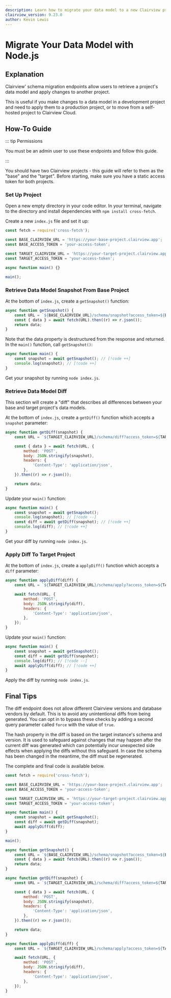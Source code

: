 ```yaml
---
description: Learn how to migrate your data model to a new Clairview project using Node.js.
clairview_version: 9.23.0
author: Kevin Lewis
---
```


# Migrate Your Data Model with Node.js

<GuideMeta />

## Explanation

Clairview' schema migration endpoints allow users to retrieve a project's data model and apply changes to another
project.

This is useful if you make changes to a data model in a development project and need to apply them to a production
project, or to move from a self-hosted project to Clairview Cloud.

## How-To Guide

::: tip Permissions

You must be an admin user to use these endpoints and follow this guide.

:::

You should have two Clairview projects - this guide will refer to them as the "base" and the "target". Before starting,
make sure you have a static access token for both projects.

### Set Up Project

Open a new empty directory in your code editor. In your terminal, navigate to the directory and install dependencies
with `npm install cross-fetch`.

Create a new `index.js` file and set it up:

```js
const fetch = require('cross-fetch');

const BASE_CLAIRVIEW_URL = 'https://your-base-project.clairview.app';
const BASE_ACCESS_TOKEN = 'your-access-token';

const TARGET_CLAIRVIEW_URL = 'https://your-target-project.clairview.app';
const TARGET_ACCESS_TOKEN = 'your-access-token';

async function main() {}

main();
```

### Retrieve Data Model Snapshot From Base Project

At the bottom of `index.js`, create a `getSnapshot()` function:

```js
async function getSnapshot() {
	const URL = `${BASE_CLAIRVIEW_URL}/schema/snapshot?access_token=${BASE_ACCESS_TOKEN}`;
	const { data } = await fetch(URL).then((r) => r.json());
	return data;
}
```

Note that the data property is destructured from the response and returned. In the `main()` function, call
`getSnapshot()`:

```js
async function main() {
	const snapshot = await getSnapshot(); // [!code ++]
	console.log(snapshot); // [!code ++]
}
```

Get your snapshot by running `node index.js`.

### Retrieve Data Model Diff

This section will create a "diff" that describes all differences between your base and target project's data models.

At the bottom of `index.js`, create a `getDiff()` function which accepts a `snapshot` parameter:

```js
async function getDiff(snapshot) {
	const URL = `${TARGET_CLAIRVIEW_URL}/schema/diff?access_token=${TARGET_ACCESS_TOKEN}`;

	const { data } = await fetch(URL, {
		method: 'POST',
		body: JSON.stringify(snapshot),
		headers: {
			'Content-Type': 'application/json',
		},
	}).then((r) => r.json());

	return data;
}
```

Update your `main()` function:

```js
async function main() {
	const snapshot = await getSnapshot();
	console.log(snapshot); // [!code --]
	const diff = await getDiff(snapshot); // [!code ++]
	console.log(diff); // [!code ++]
}
```

Get your diff by running `node index.js`.

### Apply Diff To Target Project

At the bottom of `index.js`, create a `applyDiff()` function which accepts a `diff` parameter:

```js
async function applyDiff(diff) {
	const URL = `${TARGET_CLAIRVIEW_URL}/schema/apply?access_token=${TARGET_ACCESS_TOKEN}`;

	await fetch(URL, {
		method: 'POST',
		body: JSON.stringify(diff),
		headers: {
			'Content-Type': 'application/json',
		},
	});
}
```

Update your `main()` function:

```js
async function main() {
	const snapshot = await getSnapshot();
	const diff = await getDiff(snapshot);
	console.log(diff); // [!code --]
	await applyDiff(diff); // [!code ++]
}
```

Apply the diff by running `node index.js`.

## Final Tips

The diff endpoint does not allow different Clairview versions and database vendors by default. This is to avoid any
unintentional diffs from being generated. You can opt in to bypass these checks by adding a second query parameter
called `force` with the value of `true`.

The hash property in the diff is based on the target instance's schema and version. It is used to safeguard against
changes that may happen after the current diff was generated which can potentially incur unexpected side effects when
applying the diffs without this safeguard. In case the schema has been changed in the meantime, the diff must be
regenerated.

The complete and final code is available below.

```js
const fetch = require('cross-fetch');

const BASE_CLAIRVIEW_URL = 'https://your-base-project.clairview.app';
const BASE_ACCESS_TOKEN = 'your-access-token';

const TARGET_CLAIRVIEW_URL = 'https://your-target-project.clairview.app';
const TARGET_ACCESS_TOKEN = 'your-access-token';

async function main() {
	const snapshot = await getSnapshot();
	const diff = await getDiff(snapshot);
	await applyDiff(diff);
}

main();

async function getSnapshot() {
	const URL = `${BASE_CLAIRVIEW_URL}/schema/snapshot?access_token=${BASE_ACCESS_TOKEN}`;
	const { data } = await fetch(URL).then((r) => r.json());
	return data;
}

async function getDiff(snapshot) {
	const URL = `${TARGET_CLAIRVIEW_URL}/schema/diff?access_token=${TARGET_ACCESS_TOKEN}`;

	const { data } = await fetch(URL, {
		method: 'POST',
		body: JSON.stringify(snapshot),
		headers: {
			'Content-Type': 'application/json',
		},
	}).then((r) => r.json());

	return data;
}

async function applyDiff(diff) {
	const URL = `${TARGET_CLAIRVIEW_URL}/schema/apply?access_token=${TARGET_ACCESS_TOKEN}`;

	await fetch(URL, {
		method: 'POST',
		body: JSON.stringify(diff),
		headers: {
			'Content-Type': 'application/json',
		},
	});
}
```
